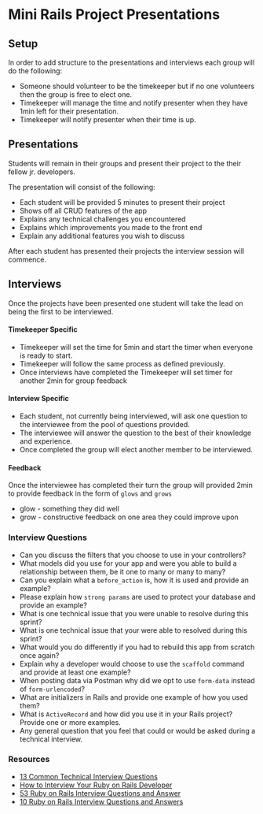 # Mini Rails Project Presentations

## Setup

In order to add structure to the presentations and interviews each group will do the following:

- Someone should volunteer to be the timekeeper but if no one volunteers then the group is free to elect one. 
- Timekeeper will manage the time and notify presenter when they have 1min left for their presentation. 
- Timekeeper will notify presenter when their time is up. 

## Presentations

Students will remain in their groups and present their project to the their fellow jr. developers. 

The presentation will consist of the following:

- Each student will be provided 5 minutes to present their project
- Shows off all CRUD features of the app
- Explains any technical challenges you encountered 
- Explains which improvements you made to the front end
- Explain any additional features you wish to discuss

After each student has presented their projects the interview session will commence. 

## Interviews

Once the projects have been presented one student will take the lead on being the first to be interviewed.  

#### Timekeeper Specific
- Timekeeper will set the time for 5min and start the timer when everyone is ready to start. 
- Timekeeper will follow the same process as defined previously. 
- Once interviews have completed the Timekeeper will set timer for another 2min for group feedback

#### Interview Specific
- Each student, not currently being interviewed, will ask one question to the interviewee from the pool of questions provided. 
- The interviewee will answer the question to the best of their knowledge and experience.
- Once completed the group will elect another member to be interviewed. 

#### Feedback

Once the interviewee has completed their turn the group will provided 2min to provide feedback in the form of `glows` and `grows`

- glow - something they did well
- grow - constructive feedback on one area they could improve upon


### Interview Questions

- Can you discuss the filters that you choose to use in your controllers?
- What models did you use for your app and were you able to build a relationship between them, be it one to many or many to many? 
- Can you explain what a `before_action` is, how it is used and provide an example?
- Please explain how `strong params` are used to protect your database and provide an example? 
- What is one technical issue that you were unable to resolve during this sprint? 
- What is one technical issue that your were able to resolved during this sprint?
- What would you do differently if you had to rebuild this app from scratch once again? 
- Explain why a developer would choose to use the `scaffold` command and provide at least one example? 
- When posting data via Postman why did we opt to use `form-data` instead of `form-urlencoded`? 
- What are initializers in Rails and provide one example of how you used them?
- What is `ActiveRecord` and how did you use it in your Rails project? Provide one or more examples.
- Any general question that you feel that could or would be asked during a technical interview. 


### Resources 

- [13 Common Technical Interview Questions](https://www.indeed.com/career-advice/interviewing/common-technical-interview-questions-and-answers)
- [How to Interview Your Ruby on Rails Developer](https://rubygarage.org/blog/how-to-interview-your-ruby-on-rails-developer)
- [53 Ruby on Rails Interview Questions and Answer](https://medium.com/better-programming/53-ruby-on-rails-interview-questions-and-answers-eb99eed1aeb7)
- [10 Ruby on Rails Interview Questions and Answers](https://www.upwork.com/i/interview-questions/ruby-on-rails/)
